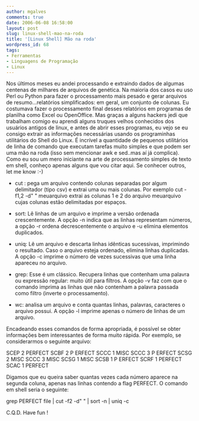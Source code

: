 ```yaml
---
author: mgalves
comments: true
date: 2006-06-08 16:58:00
layout: post
slug: linux-shell-mao-na-roda
title: '[Linux Shell] Mão na roda'
wordpress_id: 68
tags:
- Ferramentas
- Linguagens de Programação
- Linux
---
```


Nos últimos meses eu andei processando e extraindo dados  de algumas centenas de milhares de arquivos de genética. Na maioria dos casos eu uso Perl ou Python para fazer o processamento mais pesado e gerar arquivos de resumo...relatórios simplificados: em geral, um conjunto de colunas. Eu costumava fazer o processamento final desses  relatórios em programas de planilha como Excel ou OpenOffice. Mas  graças a alguns hackers jedi que trabalham comigo eu aprendi alguns truques velhos conhecidos dos usuários antigos de linux,  e antes de abrir esses programas, eu vejo se eu consigo extrair as informações   necessárias usando os programinhas utilitários do Shell do  Linux. É incrível a quantidade de pequenos utilitários de linha de comando que executam tarefas muito simples e que podem ser uma mão na roda (isso sem mencionar awk e sed..mas aí já complica). Como eu sou um mero iniciante na arte de processamento simples de texto em  shell, conheço apenas alguns que vou citar aqui. Se conhecer outros, let me know :-)



	
  * cut : pega um arquivo contendo colunas separadas por algum delimitador (tipo csv) e extrai uma ou mais colunas.
Por exemplo cut -f1,2 -d" " meuarquivo  extrai as colunas 1 e 2 do arquivo  meuarquivo cujas colunas estão delimitadas por espaços.

	
  * sort: Lê linhas de um arquivo e imprime a versão ordenada crescentemente. A opção -n indica que as linhas representam números, a opção -r  ordena decrescentemente o arquivo e -u elimina elementos duplicados.

	
  * uniq:  Lê um arquivo e descarta linhas idênticas sucessivas, imprimindo o resultado. Caso o arquivo esteja ordenado, elimina linhas duplicadas. A opção -c imprime o número de vezes sucessivas que uma linha apareceu no arquivo.

	
  * grep: Esse é um clássico. Recupera linhas que contenham uma palavra ou expressão regular: muito útil para filtros. A opção -v faz com que o comando imprima as linhas que não contenham a palavra passada como filtro (inverte o processamento).

	
  * wc: analisa um arquivo e conta quantas linhas, palavras, caracteres o arquivo possui. A opção -l imprime apenas o número de linhas de um arquivo.


Encadeando esses comandos de forma apropriada, é possível se obter informações bem interessantes de forma muito rápida. Por exemplo, se considerarmos o seguinte arquivo:

SCEP   2   PERFECT SCBF   2   P ERFECT SCCC   1   MISC
SCCC   3   P ERFECT SCSG   2   MISC SCCC   3   MISC SCSG   1   MISC
SCSB   1   P ERFECT SCRF   1   PERFECT  SCAC   1   PERFECT

Digamos que eu queira saber quantas vezes cada número aparece na segunda coluna, apenas nas linhas contendo a flag PERFECT. O comando em  shell seria o seguinte:

grep PERFECT file  |  cut -f2 -d" " | sort -n | uniq -c 

C.Q.D. Have fun !
